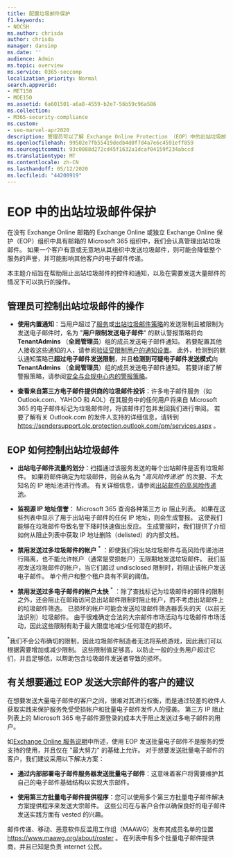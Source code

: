 ```yaml
---
title: 配置垃圾邮件保护
f1.keywords:
- NOCSH
ms.author: chrisda
author: chrisda
manager: dansimp
ms.date: ''
audience: Admin
ms.topic: overview
ms.service: O365-seccomp
localization_priority: Normal
search.appverid:
- MET150
- MOE150
ms.assetid: 6a601501-a6a8-4559-b2e7-56b59c96a586
ms.collection:
- M365-security-compliance
ms.custom:
- seo-marvel-apr2020
description: 管理员可以了解 Exchange Online Protection （EOP）中的出站垃圾邮件控件，以及在需要发送大量邮件时应采取的操作。
ms.openlocfilehash: 99502e7fb55419dedb4d0f7d4a7e6c4591eff859
ms.sourcegitcommit: 93c0088d272cd45f1632a1dcaf04159f234abccd
ms.translationtype: MT
ms.contentlocale: zh-CN
ms.lasthandoff: 05/12/2020
ms.locfileid: "44208919"
---
```

# <a name="outbound-spam-protection-in-eop"></a>EOP 中的出站垃圾邮件保护

在没有 Exchange Online 邮箱的 Exchange Online 或独立 Exchange Online 保护（EOP）组织中具有邮箱的 Microsoft 365 组织中，我们会认真管理出站垃圾邮件。 如果一个客户有意或无意地从其组织中发送垃圾邮件，则可能会降低整个服务的声誉，并可能影响其他客户的电子邮件传递。

本主题介绍旨在帮助阻止出站垃圾邮件的控件和通知，以及在需要发送大量邮件的情况下可以执行的操作。

## <a name="what-admins-can-do-to-control-outbound-spam"></a>管理员可控制出站垃圾邮件的操作

- **使用内置通知**：当用户超过了[服务](https://docs.microsoft.com/office365/servicedescriptions/exchange-online-service-description/exchange-online-limits#sending-limits-across-office-365-options)或[出站垃圾邮件策略](configure-the-outbound-spam-policy.md)的发送限制且被限制为发送电子邮件时，名为 "**用户限制发送电子邮件**" 的默认警报策略将向**TenantAdmins** （**全局管理员**）组的成员发送电子邮件通知。 若要配置其他人接收这些通知的人，请参阅[验证受限制用户的通知设置](removing-user-from-restricted-users-portal-after-spam.md#verify-the-alert-settings-for-restricted-users)。 此外，检测到的默认通知策略已**超过电子邮件发送限制**，并且**检测到可疑电子邮件发送模式**向**TenantAdmins** （**全局管理员**）组的成员发送电子邮件通知。 若要详细了解警报策略，请参阅[安全与合规中心内的警报策略](../../compliance/alert-policies.md)。

- **查看来自第三方电子邮件提供商的垃圾邮件投诉**：许多电子邮件服务（如 Outlook.com、YAHOO 和 AOL）在其服务中的任何用户将来自 Microsoft 365 的电子邮件标记为垃圾邮件时，将该邮件打包并发回我们进行审阅。 若要了解有关 Outlook.com 的发件人支持的详细信息，请转到 <https://sendersupport.olc.protection.outlook.com/pm/services.aspx> 。

## <a name="how-eop-controls-outbound-spam"></a>EOP 如何控制出站垃圾邮件

- **出站电子邮件流量的划分**：扫描通过该服务发送的每个出站邮件是否有垃圾邮件。 如果将邮件确定为垃圾邮件，则会从名为 "_高风险传递池_" 的次要、不太知名的 IP 地址池进行传递。 有关详细信息，请参阅[出站邮件的高风险传递池](high-risk-delivery-pool-for-outbound-messages.md)。

- **监视源 IP 地址信誉**： Microsoft 365 查询各种第三方 ip 阻止列表。 如果在这些列表中显示了用于出站电子邮件的任何 IP 地址，则会生成警报。 这使我们能够在垃圾邮件导致名誉下降时快速做出反应。 生成警报时，我们提供了介绍如何从阻止列表中获取 IP 地址删除（delisted）的内部文档。

- **禁用发送过多垃圾邮件的帐户** <sup>\*</sup> ：即使我们将出站垃圾邮件与高风险传递池进行隔离，也不能允许帐户（通常是受损帐户）无限期地发送垃圾邮件。 我们监视发送垃圾邮件的帐户，当它们超过 undisclosed 限制时，将阻止该帐户发送电子邮件。 单个用户和整个租户具有不同的阈值。

- **禁用发送过多电子邮件的帐户太快** <sup>\*</sup> ：除了查找标记为垃圾邮件的邮件的限制之外，还会阻止在邮箱访问总出站邮件限制时阻止帐户，而不考虑出站邮件上的垃圾邮件筛选。 已损坏的帐户可能会发送垃圾邮件筛选器丢失的天（以前无法识别）垃圾邮件。 由于很难确定合法的大宗邮件市场活动与垃圾邮件市场活动，因此这些限制有助于最大限度地减少任何潜在的损坏。

<sup>\*</sup>我们不会公布确切的限制，因此垃圾邮件制造者无法将系统游戏，因此我们可以根据需要增加或减少限制。 这些限制值足够高，以防止一般的业务用户超过它们，并且足够低，以帮助包含垃圾邮件发送者导致的损坏。

## <a name="recommendations-for-customers-who-want-to-send-mass-mailings-through-eop"></a>有关想要通过 EOP 发送大宗邮件的客户的建议

在想要发送大量电子邮件的客户之间，很难对其进行权衡，而是通过较差的收件人获取实践来保护服务免受受损帐户和批量电子邮件发件人的侵袭。 第三方 IP 阻止列表上的 Microsoft 365 电子邮件源登录的成本大于阻止发送过多电子邮件的用户。

如[Exchange Online 服务说明](https://docs.microsoft.com/office365/servicedescriptions/exchange-online-service-description/exchange-online-limits)中所述，使用 EOP 发送批量电子邮件不是服务的受支持的使用，并且仅在 "最大努力" 的基础上允许。 对于想要发送批量电子邮件的客户，我们建议采用以下解决方案：

- **通过内部部署电子邮件服务器发送批量电子邮件**：这意味着客户将需要维护其自己的电子邮件基础结构以实现大宗邮件。

- **使用第三方批量电子邮件提供程序**：您可以使用多个第三方批量电子邮件解决方案提供程序来发送大宗邮件。 这些公司在与客户合作以确保良好的电子邮件发送实践方面有 vested 的兴趣。

邮件传递、移动、恶意软件反滥用工作组（MAAWG）发布其成员名单的位置 <https://www.maawg.org/about/roster> 。 在列表中有多个批量电子邮件提供商，并且已知是负责 internet 公民。
